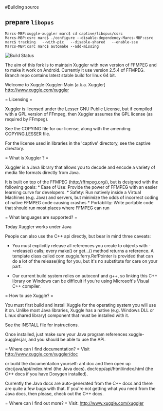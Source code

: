 #Building source
## prepare `libopus`

```
Marcs-MBP:xuggle-xuggler marc$ cd captive/libopus/csrc
Marcs-MBP:csrc marc$ ./configure --disable-dependency-Marcs-MBP:csrc marc$ tracking   --with-pic   --disable-shared   --enable-sse
Marcs-MBP:csrc marc$ automake --add-missing
```


![Build Status](https://travis-ci.org/olivierayache/xuggle-xuggler.svg?branch=CI&sanitize=true)

The aim of this fork is to maintain Xuggler with new version of FFMPEG and to make it work on Android. 
Currently it use version 2.5.4 of FFMPEG.
Branch repo contains latest stable build for linux 64 bit.

Welcome to Xuggle-Xuggler-Main (a.k.a. Xuggler)
http://www.xuggle.com/xuggler

= Licensing =

Xuggler is licensed under the Lesser GNU Public License, but if
compiled with a GPL version of FFmpeg, then Xuggler assumes
the GPL license (as required by FFmpeg).

See the COPYING file for our license, along with the amending
COPYING.LESSER file.

For the license used in libraries in the 'captive' directory,
see the captive directory.

= What is Xuggler ? =

Xuggler is a Java library that allows you to decode and
encode a variety of media file formats directly from Java.

It is built on top of the FFMPEG (http://ffmpeg.org/), but
is designed with the following goals:
    *  Ease of Use: Provide the power of FFMPEG with an
       easier learning curve for developers.
    *  Safety: Run natively inside a Virtual Machines
       (e.g. Java) and servers, but minimize the odds
       of incorrect coding of native FFMPEG code causing crashes
    *  Portability: Write portable code that should run most places
       where FFMPEG can run

= What languages are supported? =

Today Xuggler works under Java

People can also use the C++ api directly, but bear in mind three caveats:
- You must explicitly release all references you create to objects
  with ->release() calls; every make() or get...() method returns
  a reference.  A template class called com.xuggle.ferry.RefPointer
  is provided that can do a lot of the release()ing for you, but
  it's no substitute for care on your part.

- Our current build system relies on autoconf and g++, so
  linking this C++ library on Windows can be difficult if you're
  using Microsoft's Visual C++ compiler.

= How to use Xuggle? =

You must first build and install Xuggle for the operating
system you will use it on.  Unlike most Java libraries,
Xuggle has a native (e.g. Windows DLL or Linux shared library)
component that must be installed with it.

See the INSTALL file for instructions.

Once installed, just make sure your Java program references
xuggle-xuggler.jar, and you should be able to use the API.

= Where can I find documentation? =
Visit http://www.xuggle.com/xuggler/doc

or build the documentaiton yourself:
  ant doc
and then open up
  doc/java/api/index.html (the Java docs).
  doc/cpp/api/html/index.html (the C++ docs if you have Doxygen installed).

Currently the Java docs are auto-generated from the C++ docs and
there are quite a few bugs with that.  If you're not getting
what you need from the Java docs, then please, check out the C++ docs.

= Where can I find out more? =
Visit:
http://www.xuggle.com/xuggler


